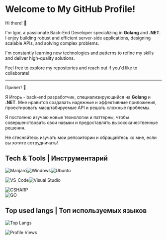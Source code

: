 # Welcome to My GitHub Profile!

Hi there! 👋

I'm Igor, a passionate Back-End Developer specializing in **Golang** and **.NET**.  
I enjoy building robust and efficient server-side applications, designing scalable APIs, and solving complex problems.  

I'm constantly learning new technologies and patterns to refine my skills and deliver high-quality solutions.  

Feel free to explore my repositories and reach out if you'd like to collaborate!

---

Привет! 👋

Я Игорь - back-end разработчик, специализирующийся на **Golang** и **.NET**.
Мне нравится создавать надежные и эффективные приложения, проектировать масштабируемые API и решать сложные проблемы.

Я постоянно изучаю новые технологии и паттерны, чтобы совершенствовать свои навыки и предоставлять высококачественные решения.

Не стесняйтесь изучать мои репозитории и обращайтесь ко мне, если вы хотите сотрудничать!

## Tech & Tools | Инструментарий ##

![Manjaro](https://img.shields.io/badge/OS-Manjaro-35BF5C?style=for-the-badge&logo=Manjaro&logoColor=white)![Windows](https://img.shields.io/badge/Windows-0078D6?style=for-the-badge&logo=windows&logoColor=white)![Ubuntu](https://img.shields.io/badge/Ubuntu-E95420?style=for-the-badge&logo=ubuntu&logoColor=white)

![VS_Code](https://img.shields.io/badge/Editor-VS_Code-007ACC?style=for-the-badge&logo=visual-studio-code)![Visual Studio](https://img.shields.io/badge/Visual%20Studio-5C2D91.svg?style=for-the-badge&logo=visual-studio&logoColor=white)

![CSHARP](https://skillicons.dev/icons?theme=dark&i=cs,dotnet,mysql)\
![GO](https://skillicons.dev/icons?theme=dark&i=go,postgres,docker,bots)

## Top used langs | Топ используемых языков ##

![Top Langs](https://github-readme-stats.vercel.app/api/top-langs/?username=dxo1a&layout=compact&hide=shaderlab,hlsl,mathematica,html,css,typescript,dockerfile)


![Profile Views](https://komarev.com/ghpvc/?username=dxo1a&color=green) 
